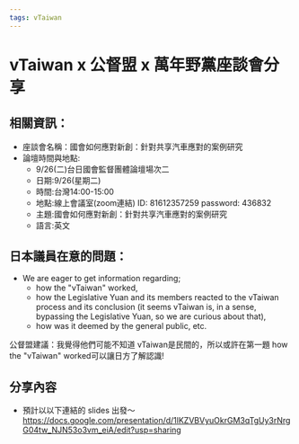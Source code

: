 ```yaml
---
tags: vTaiwan 
---
```

# vTaiwan x 公督盟 x 萬年野黨座談會分享

## 相關資訊：
- 座談會名稱：國會如何應對新創：針對共享汽車應對的案例研究
- 論壇時間與地點:
    - 9/26(二)台日國會監督團體論壇場次二
    - 日期:9/26(星期二)
    - 時間:台灣14:00-15:00
    - 地點:線上會議室(zoom連結)
        ID: 81612357259 
        password: 436832
    - 主題:國會如何應對新創：針對共享汽車應對的案例研究
    - 語言:英文


## 日本議員在意的問題：
- We are eager to get information regarding;
    - how the "vTaiwan" worked,
    - how the Legislative Yuan and its members reacted to the vTaiwan process and its conclusion (it seems vTaiwan is, in a sense, bypassing the Legislative Yuan, so we are curious about that),
    - how was it deemed by the general public, etc.

公督盟建議：我覺得他們可能不知道 vTaiwan是民間的，所以或許在第一題 how the "vTaiwan" worked可以讓日方了解認識!

## 分享內容

- 預計以以下連結的 slides 出發～
 https://docs.google.com/presentation/d/1lKZVBVyuOkrGM3qTgUy3rNrgG04tw_NJN53o3vm_eiA/edit?usp=sharing 
 
 